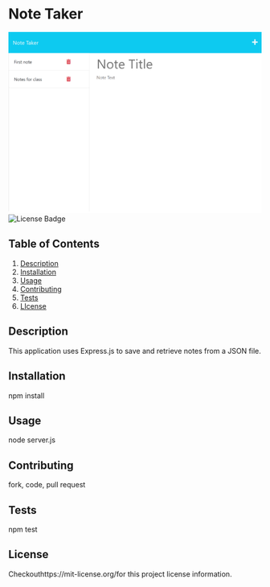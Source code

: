 # Note Taker
[![Note Taker Image](./image/demo.png)](./image/demo.png)
![License Badge](https://shields.io/badge/license-MIT-blue)
## Table of Contents
1. [Description](#description)
2. [Installation](#installation)
3. [Usage](#usage)
4. [Contributing](#contributing)
5. [Tests](#tests)
6. [LIcense](#lIcense)

## Description
This application uses Express.js to save and retrieve notes from a JSON file.
## Installation
npm install
## Usage
node server.js
## Contributing
fork, code, pull request
## Tests
npm test
## License
Checkouthttps://mit-license.org/for this project license information.